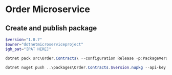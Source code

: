 # Order Microservice

## Create and publish package

```powershell
$version="1.0.7"
$owner="dotnetmicroserviceproject"
$gh_pat="[PAT HERE]"

dotnet pack src\Order.Contracts\ --configuration Release -p:PackageVersion=$version -p:RepositoryUrl=https://github.com/$owner/order -o ..\packages

dotnet nuget push ..\packages\Order.Contracts.$version.nupkg --api-key $gh_pat --source "github"

```
